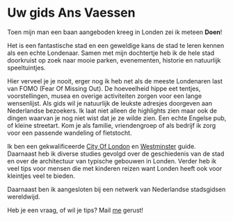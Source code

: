 # Uw gids Ans Vaessen

<span class="lead">Toen mijn man een baan aangeboden kreeg in Londen zei ik meteen **Doen**!</span>

Het is een fantastische stad en een geweldige kans de stad te leren kennen als een echte Londenaar.
Samen met mijn dochtertje heb ik de hele stad doorkruist op zoek naar mooie parken, evenementen, historie en natuurlijk speeltuintjes.

Hier verveel je je nooit, erger nog ik heb net als de meeste Londenaren last 
van FOMO (Fear Of Missing Out).
De hoeveelheid hippe eet tentjes, voorstellingen, musea en overige activiteiten zorgen voor een lange wensenlijst.
Als gids wil je natuurlijk de leukste adresjes doorgeven aan Nederlandse bezoekers.
Ik laat niet alleen de highlights zien maar ook de dingen waarvan je nog niet wist dat je ze wilde zien.
Een echte Engelse pub, of kleine streetart. Kom je als familie, vriendengroep of als bedrijf ik zorg voor een passende wandeling of fietstocht.

Ik ben een gekwalificeerde [City Of London](http://www.cityoflondonguides.com/find/ans-vaessen) en [Westminster](http://www.westminsterguides.org.uk/) guide. Daarnaast heb ik diverse studies gevolgd over de geschiedenis van de stad en over de architectuur van typische gebouwen in Londen.
Verder heb ik veel tips voor mensen die met kinderen reizen want Londen heeft ook voor kleintjes veel te bieden.

Daarnaast ben ik aangesloten bij een netwerk van Nederlandse stadsgidsen wereldwijd.


Heb je een vraag, of wil je tips? Mail [me](mailto:ans@nlgids.london) gerust!
